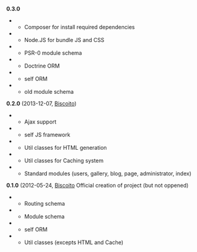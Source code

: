 **0.3.0**
* + Composer for install required dependencies
* + Node.JS for bundle JS and CSS
* + PSR-0 module schema
* + Doctrine ORM
* - self ORM
* - old module schema

**0.2.0** (2013-12-07, [Biscoito](http://github.com/natanaelsimoes/Biscoito/tree/dev))
* + Ajax support
* + self JS framework
* + Util classes for HTML generation
* + Util classes for Caching system
* + Standard modules (users, gallery, blog, page, administrator, index)

**0.1.0** (2012-05-24, [Biscoito](http://github.com/natanaelsimoes/Biscoito/tree/dev)
Official creation of project (but not oppened)
* + Routing schema
* + Module schema
* + self ORM
* + Util classes (excepts HTML and Cache)